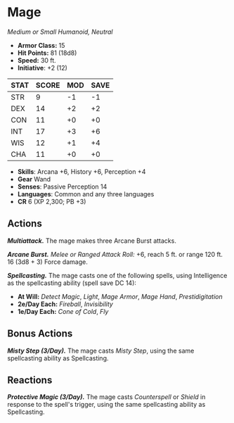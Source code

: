 # Mage

*Medium or Small Humanoid, Neutral*

- **Armor Class:** 15
- **Hit Points:** 81 (18d8)
- **Speed:** 30 ft.
- **Initiative**: +2 (12)

|STAT|SCORE|MOD|SAVE|
| --- | --- | --- | ---- |
| STR | 9 | -1 | -1 |
| DEX | 14 | +2 | +2 |
| CON | 11 | +0 | +0 |
| INT | 17 | +3 | +6 |
| WIS | 12 | +1 | +4 |
| CHA | 11 | +0 | +0 |

- **Skills**: Arcana +6, History +6, Perception +4
- **Gear** Wand
- **Senses**: Passive Perception 14
- **Languages**: Common and any three languages
- **CR** 6 (XP 2,300; PB +3)

## Actions

***Multiattack.*** The mage makes three Arcane Burst attacks.

***Arcane Burst.*** *Melee or Ranged Attack Roll:* +6, reach 5 ft. or range 120 ft. 16 (3d8 + 3) Force damage.

***Spellcasting.*** The mage casts one of the following spells, using Intelligence as the spellcasting ability (spell save DC 14):

- **At Will:** *Detect Magic*, *Light*, *Mage Armor*, *Mage Hand*, *Prestidigitation*
- **2e/Day Each:** *Fireball*, *Invisibility*
- **1e/Day Each:** *Cone of Cold*, *Fly*

## Bonus Actions

***Misty Step (3/Day).*** The mage casts *Misty Step*, using the same spellcasting ability as Spellcasting.

## Reactions

***Protective Magic (3/Day).*** The mage casts *Counterspell* or *Shield* in response to the spell's trigger, using the same spellcasting ability as Spellcasting.

